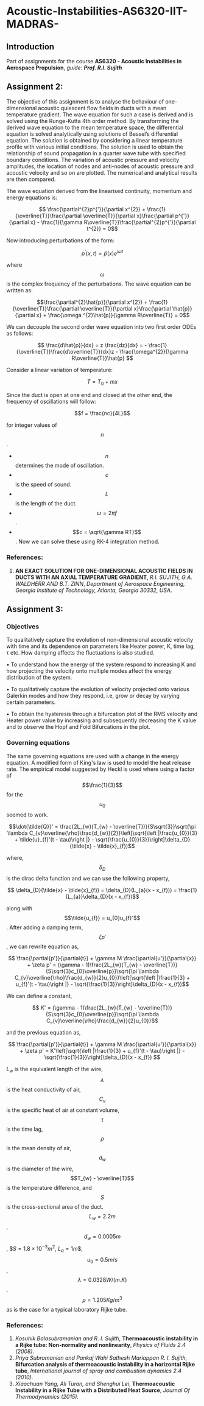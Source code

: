 # Acoustic-Instabilities-AS6320-IIT-MADRAS-

## Introduction
Part of assignments for the course **AS6320 - Acoustic Instabilities in Aerospace Propulsion**, *guide:* ***Prof. R.I. Sujith***

## Assignment 2:
The objective of this assignment is to analyse the behaviour of one-dimensional acoustic quiescent flow
fields in ducts with a mean temperature gradient. The wave equation for such a case is derived and is
solved using the Runge-Kutta 4th order method. By transforming the derived wave equation to the mean
temperature space, the differential equation is solved analytically using solutions of Bessel’s differential
equation. The solution is obtained by considering a linear temperature profile with various initial conditions.
The solution is used to obtain the relationship of sound propagation in a quarter wave tube with specified
boundary conditions. The variation of acoustic pressure and velocity amplitudes, the location of nodes and
anti-nodes of acoustic pressure and acoustic velocity and so on are plotted. The numerical and analytical
results are then compared. 

The wave equation derived from the linearised continuity, momentum and energy equations is:
```math
    \frac{\partial^{2}p^{'}}{\partial x^{2}} + \frac{1}{\overline{T}}\frac{\partial \overline{T}}{\partial x}\frac{\partial p^{'}}{\partial x} - \frac{1}{\gamma R\overline{T}}\frac{\partial^{2}p^{'}}{\partial t^{2}} = 0
```

Now introducing perturbations of the form:
```math
p^{'}(x,t) = \hat{p}(x)e^{i\omega t}
```
where $$\omega$$ is the complex frequency of the perturbations.
The wave equation can be written as:

```math
\frac{\partial^{2}\hat{p}}{\partial x^{2}} + \frac{1}{\overline{T}}\frac{\partial \overline{T}}{\partial x}\frac{\partial 
 \hat{p}}{\partial x} + \frac{\omega ^{2}\hat{p}}{\gamma R\overline{T}} = 0
```
We can decouple the second order wave equation into two first order ODEs as follows:
```math

    \frac{d\hat{p}}{dx} = z 
    \frac{dz}{dx} = - \frac{1}{\overline{T}}\frac{d\overline{T}}{dx}z - \frac{\omega^{2}}{\gamma R\overline{T}}\hat{p} 
```
Consider a linear variation of temperature:
```math
 T = T_{0} + mx
```
Since the duct is open at one end and closed at the other end, the frequency of oscillations will follow:
```math
f = \frac{nc}{4L}
```
for integer values of $$n$$.
- $$n$$ determines the mode of oscillation.
- $$c$$ is the speed of sound.
- $$L$$ is the length of the duct.
-  $$\omega = 2\pi f$$.
- $$c = \sqrt{\gamma RT}$$.
Now we can solve these using RK-4 integration method.


### References:
1) **AN EXACT SOLUTION FOR ONE-DIMENSIONAL ACOUSTIC FIELDS IN DUCTS WITH AN AXIAL TEMPERATURE GRADIENT**, *R.I. SUJITH, G.A. WALDHERR AND B.T. ZINN*, *Department of Aerospace Engineering, Georgia Institute of Technology, Atlanta, Georgia 30332, USA*.

## Assignment 3:
### Objectives
To qualitatively capture the evolution of non-dimensional acoustic velocity with time and its dependence
on parameters like Heater power, K, time lag, τ etc. How damping affects the fluctuations is also studied.

• To understand how the energy of the system respond to increasing K and how projecting the velocity onto
multiple modes affect the energy distribution of the system.

• To qualitatively capture the evolution of velocity projected onto various Galerkin modes and how they
respond, i.e, grow or decay by varying certain parameters.

• To obtain the hysteresis through a bifurcation plot of the RMS velocity and Heater power value by
increasing and subsequently decreasing the K value and to observe the Hopf and Fold Bifurcations in the
plot.

### Governing equations
The same governing equations are used with a change in the energy equation.
A modified form of King's law is used to model the heat release rate. The empirical model suggested by Heckl is used where using a factor of $$\frac{1}{3}$$ for the $$u_{0}$$ seemed to work.
```math
\dot{\tilde{Q}}' = \frac{2L_{w}(T_{w} - \overline{T})}{S\sqrt{3}}\sqrt{\pi \lambda C_{v}\overline{\rho}\frac{d_{w}}{2}}\left[\sqrt{\left |\frac{u_{0}}{3} + \tilde{u}_{f}'(t - \tau)\right |} - \sqrt{\frac{u_{0}}{3}}\right]\delta_{D}(\tilde{x} - \tilde{x}_{f})
```
where, $$\delta_{D}$$ is the dirac delta function and we can use the following property,
```math
    \delta_{D}(\tilde{x} - \tilde{x}_{f}) = \delta_{D}(L_{a}(x - x_{f})) = \frac{1}{L_{a}}\delta_{D}(x - x_{f})
```
along with $$\tilde{u_{f}} = u_{0}u_{f}'$$.
After adding a damping term, $$\zeta p'$$, we can rewrite equation as,  
```math
    \frac{\partial{p'}}{\partial{t}} + \gamma M \frac{\partial{u'}}{\partial{x}} + \zeta p' = (\gamma - 1)\frac{2L_{w}(T_{w} - \overline{T})}{S\sqrt{3}c_{0}\overline{p}}\sqrt{\pi \lambda C_{v}\overline{\rho}\frac{d_{w}}{2}u_{0}}\left[\sqrt{\left |\frac{1}{3} + u_{f}'(t - \tau)\right |} - \sqrt{\frac{1}{3}}\right]\delta_{D}(x - x_{f})
```
We can define a constant,
```math
    K' = (\gamma - 1)\frac{2L_{w}(T_{w} - \overline{T})}{S\sqrt{3}c_{0}\overline{p}}\sqrt{\pi \lambda C_{v}\overline{\rho}\frac{d_{w}}{2}u_{0}}
```
and the previous equation as, 
```math
    \frac{\partial{p'}}{\partial{t}} + \gamma M \frac{\partial{u'}}{\partial{x}} + \zeta p' = K'\left[\sqrt{\left |\frac{1}{3} + u_{f}'(t - \tau)\right |} - \sqrt{\frac{1}{3}}\right]\delta_{D}(x - x_{f}) 
```
$L_{w}$ is the equivalent length of the wire, $$\lambda$$  is the heat conductivity of air, $$C_{v}$$ is the specific heat of air at constant volume, $$\tau$$ is the time lag, $$\rho$$ is the mean density of air, $$d_{w}$$ is the diameter of the wire, $$T_{w} - \overline{T}$$ is the
temperature difference, and $$S$$ is the cross-sectional area of
the duct. $$L_{w} = 2.2 m$$, $$d_{w} = 0.0005m$$, $$S = 1.8 \times 10^{-3} m^{2}$, $L_{a} = 1 m$$, $$u_{0} = 0.5 m/s$$, $$\lambda = 0.0328 W/(m.K)$$, $$\rho = 1.205 Kg/m^{3}$$ as is the case for a typical laboratory Rijke tube.


### References:
1) *Kosuhik Balasubramanian and R. I. Sujith*, **Thermoacoustic instability in a Rijke tube: Non-normality
and nonlinearity**, *Physics of Fluids 2.4 (2008)*.
2) *Priya Subramanian and Pankaj Wahi Sathesh Mariappan R. I. Sujith*, **Bifurcation analysis of thermoacoustic instability in a horizontal Rijke tube**,  *International journal of spray and combustion dynamics 2.4
(2010)*.
3) *Xiaochuan Yang, Ali Turan, and Shenghui Lei*, **Thermoacoustic Instability in a Rijke Tube with a Distributed Heat Source**, *Journal Of Thermodynamics (2015)*.



